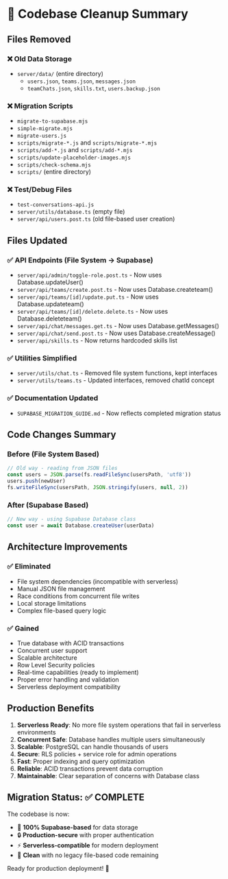 # 🧹 Codebase Cleanup Summary

## Files Removed

### ❌ Old Data Storage
- `server/data/` (entire directory)
  - `users.json`, `teams.json`, `messages.json`
  - `teamChats.json`, `skills.txt`, `users.backup.json`

### ❌ Migration Scripts  
- `migrate-to-supabase.mjs`
- `simple-migrate.mjs`
- `migrate-users.js`
- `scripts/migrate-*.js` and `scripts/migrate-*.mjs`
- `scripts/add-*.js` and `scripts/add-*.mjs`
- `scripts/update-placeholder-images.mjs`
- `scripts/check-schema.mjs`
- `scripts/` (entire directory)

### ❌ Test/Debug Files
- `test-conversations-api.js`
- `server/utils/database.ts` (empty file)
- `server/api/users.post.ts` (old file-based user creation)

## Files Updated

### ✅ API Endpoints (File System → Supabase)
- `server/api/admin/toggle-role.post.ts` - Now uses Database.updateUser()
- `server/api/teams/create.post.ts` - Now uses Database.createteam()
- `server/api/teams/[id]/update.put.ts` - Now uses Database.updateteam()
- `server/api/teams/[id]/delete.delete.ts` - Now uses Database.deleteteam()
- `server/api/chat/messages.get.ts` - Now uses Database.getMessages()
- `server/api/chat/send.post.ts` - Now uses Database.createMessage()
- `server/api/skills.ts` - Now returns hardcoded skills list

### ✅ Utilities Simplified
- `server/utils/chat.ts` - Removed file system functions, kept interfaces
- `server/utils/teams.ts` - Updated interfaces, removed chatId concept

### ✅ Documentation Updated
- `SUPABASE_MIGRATION_GUIDE.md` - Now reflects completed migration status

## Code Changes Summary

### Before (File System Based)
```javascript
// Old way - reading from JSON files
const users = JSON.parse(fs.readFileSync(usersPath, 'utf8'))
users.push(newUser)
fs.writeFileSync(usersPath, JSON.stringify(users, null, 2))
```

### After (Supabase Based)
```javascript
// New way - using Supabase Database class
const user = await Database.createUser(userData)
```

## Architecture Improvements

### ✅ Eliminated
- File system dependencies (incompatible with serverless)
- Manual JSON file management
- Race conditions from concurrent file writes
- Local storage limitations
- Complex file-based query logic

### ✅ Gained
- True database with ACID transactions
- Concurrent user support
- Scalable architecture
- Row Level Security policies
- Real-time capabilities (ready to implement)
- Proper error handling and validation
- Serverless deployment compatibility

## Production Benefits

1. **Serverless Ready**: No more file system operations that fail in serverless environments
2. **Concurrent Safe**: Database handles multiple users simultaneously  
3. **Scalable**: PostgreSQL can handle thousands of users
4. **Secure**: RLS policies + service role for admin operations
5. **Fast**: Proper indexing and query optimization
6. **Reliable**: ACID transactions prevent data corruption
7. **Maintainable**: Clear separation of concerns with Database class

## Migration Status: ✅ COMPLETE

The codebase is now:
- 🚀 **100% Supabase-based** for data storage
- 🔒 **Production-secure** with proper authentication
- ⚡ **Serverless-compatible** for modern deployment
- 🧹 **Clean** with no legacy file-based code remaining

Ready for production deployment! 🎉
